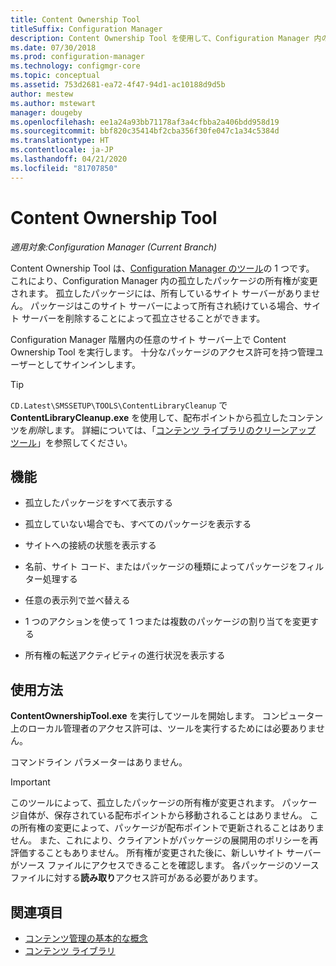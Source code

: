 ```yaml
---
title: Content Ownership Tool
titleSuffix: Configuration Manager
description: Content Ownership Tool を使用して、Configuration Manager 内の孤立したパッケージの所有権を変更します。
ms.date: 07/30/2018
ms.prod: configuration-manager
ms.technology: configmgr-core
ms.topic: conceptual
ms.assetid: 753d2681-ea72-4f47-94d1-ac10188d9d5b
author: mestew
ms.author: mstewart
manager: dougeby
ms.openlocfilehash: ee1a24a93bb71178af3a4cfbba2a406bdd958d19
ms.sourcegitcommit: bbf820c35414bf2cba356f30fe047c1a34c5384d
ms.translationtype: HT
ms.contentlocale: ja-JP
ms.lasthandoff: 04/21/2020
ms.locfileid: "81707850"
---
```

# <a name="content-ownership-tool"></a>Content Ownership Tool

*適用対象:Configuration Manager (Current Branch)*

Content Ownership Tool は、[Configuration Manager のツール](tools.md)の 1 つです。 これにより、Configuration Manager 内の孤立したパッケージの所有権が変更されます。 孤立したパッケージには、所有しているサイト サーバーがありません。 パッケージはこのサイト サーバーによって所有され続けている場合、サイト サーバーを削除することによって孤立させることができます。

Configuration Manager 階層内の任意のサイト サーバー上で Content Ownership Tool を実行します。 十分なパッケージのアクセス許可を持つ管理ユーザーとしてサインインします。  

> [!Tip]  
> `CD.Latest\SMSSETUP\TOOLS\ContentLibraryCleanup` で **ContentLibraryCleanup.exe** を使用して、配布ポイントから孤立したコンテンツを*削除*します。 詳細については、「[コンテンツ ライブラリのクリーンアップ ツール](../plan-design/hierarchy/content-library-cleanup-tool.md)」を参照してください。  



## <a name="features"></a>機能

- 孤立したパッケージをすべて表示する  

- 孤立していない場合でも、すべてのパッケージを表示する  

- サイトへの接続の状態を表示する  

- 名前、サイト コード、またはパッケージの種類によってパッケージをフィルター処理する  

- 任意の表示列で並べ替える  

- 1 つのアクションを使って 1 つまたは複数のパッケージの割り当てを変更する  

- 所有権の転送アクティビティの進行状況を表示する  



## <a name="usage"></a>使用方法

**ContentOwnershipTool.exe** を実行してツールを開始します。 コンピューター上のローカル管理者のアクセス許可は、ツールを実行するためには必要ありません。

コマンドライン パラメーターはありません。

> [!Important]   
> このツールによって、孤立したパッケージの所有権が変更されます。 パッケージ自体が、保存されている配布ポイントから移動されることはありません。 この所有権の変更によって、パッケージが配布ポイントで更新されることはありません。 また、これにより、クライアントがパッケージの展開用のポリシーを再評価することもありません。 所有権が変更された後に、新しいサイト サーバーがソース ファイルにアクセスできることを確認します。 各パッケージのソース ファイルに対する**読み取り**アクセス許可がある必要があります。 



## <a name="see-also"></a>関連項目

- [コンテンツ管理の基本的な概念](../plan-design/hierarchy/fundamental-concepts-for-content-management.md)
- [コンテンツ ライブラリ](../plan-design/hierarchy/the-content-library.md)

